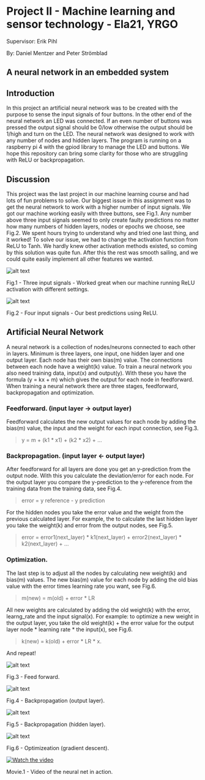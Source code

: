 # Project II - Machine learning and sensor technology - Ela21, YRGO

Supervisor: Erik Pihl 

By: Daniel Mentzer and Peter Strömblad
            
## A neural network in an embedded system

## Introduction
In this project an artificial neural network was to be created with the purpose to sense the input signals of four buttons. In the other end of the neural network an LED was connected. If an even number of buttons was pressed the output signal should be 0/low otherwise the output should be 1/high and turn on the LED. The neural network was designed to work with any number of nodes and hidden layers. The program is running on a raspberry pi 4 with the gpiod library to manage the LED and buttons. We hope this repository can bring some clarity for those who are struggling with ReLU or backpropagation.

## Discussion
This project was the last project in our machine learning course and had lots of fun problems to solve. Our biggest issue in this assignment was to get the neural network to work with a higher number of input signals. We got our machine working easily with three buttons, see Fig.1. Any number above three input signals seemed to only create faulty predictions no matter how many numbers of hidden layers, nodes or epochs we choose, see Fig.2. We spent hours trying to understand why and tried one last thing, and it worked! 
To solve our issue, we had to change the activation function from ReLU to Tanh. We hardly knew other activation methods existed, so coming by this solution was quite fun. After this the rest was smooth sailing, and we could quite easily implement all other features we wanted.

![alt text](https://github.com/peter-strom/ML-p2-Neural_net_embedded/blob/4df7a1c26fd78acbf8bc1d4e7d95d58fd228faa2/img/fig1.png)

Fig.1 - Three input signals - Worked great when our machine running ReLU activation with different settings. 

![alt text](https://github.com/peter-strom/ML-p2-Neural_net_embedded/blob/3613ae104815c9729222e099af963688991a007f/img/fig2.png)

Fig.2 - Four input signals - Our best predictions using ReLU. 

## Artificial Neural Network
A neural network is a collection of nodes/neurons connected to each other in layers. Minimum is three layers, one input, one hidden layer and one output layer. Each node has their own bias(m) value. The connections between each node have a weight(k) value. To train a neural network you also need training data, input(x) and output(y). With these you have the formula (y = kx + m) which gives the output for each node in feedforward.
When training a neural network there are three stages, feedforward, backpropagation and optimization.

### Feedforward. (input layer -> output layer) 
Feedforward calculates the new output values for each node by adding the bias(m) value, the input and the weight for each input connection, see Fig.3. 
>y = m + (k1 * x1) + (k2 * x2) + ...
	      
### Backpropagation. (input layer <- output layer) 
After feedforward for all layers are done you get an y-prediction from the output node. With this you calculate the deviation/error for each node. For the output layer you compare the y-prediction to the y-reference from the training data from the training data, see Fig.4. 
>error = y reference - y prediction 

For the hidden nodes you take the error value and the weight from the previous calculated layer. For example, the to calculate the last hidden layer you take the weight(k) and error from the output nodes, see Fig.5. 
>error = error1(next_layer) * k1(next_layer) + error2(next_layer) * k2(next_layer) + …

### Optimization. 
The last step is to adjust all the nodes by calculating new weight(k) and bias(m) values. The new bias(m) value for each node by adding the old bias value with the error times learning rate you want, see Fig.6. 
>m(new) = m(old) + error * LR

All new weights are calculated by adding the old weight(k) with the error, learng_rate and the input signal(x). For example: to optimize a new weight in the output layer, you take the old weight(k) + the error value for the output layer node * learning rate * the input(x), see Fig.6. 
>k(new) = k(old) + error * LR * x.


And repeat!



![alt text](https://github.com/peter-strom/ML-p2-Neural_net_embedded/blob/80bb41a867ca11fd8f38e42aa5c175df469d737f/img/fig3.png)

Fig.3 - Feed forward.

![alt text](https://github.com/peter-strom/ML-p2-Neural_net_embedded/blob/80bb41a867ca11fd8f38e42aa5c175df469d737f/img/fig4.png)

Fig.4 - Backpropagation (output layer).

![alt text](https://github.com/peter-strom/ML-p2-Neural_net_embedded/blob/80bb41a867ca11fd8f38e42aa5c175df469d737f/img/fig5.png)

Fig.5 - Backpropagation (hidden layer).

![alt text](https://github.com/peter-strom/ML-p2-Neural_net_embedded/blob/80bb41a867ca11fd8f38e42aa5c175df469d737f/img/fig6.png)

Fig.6 - Optimizeation (gradient descent).



[![Watch the video](https://github.com/peter-strom/ML-p2-Neural_net_embedded/blob/4df7a1c26fd78acbf8bc1d4e7d95d58fd228faa2/img/youtube.png)](https://youtu.be/20bjsbjJasY)

Movie.1 - Video of the neural net in action.
